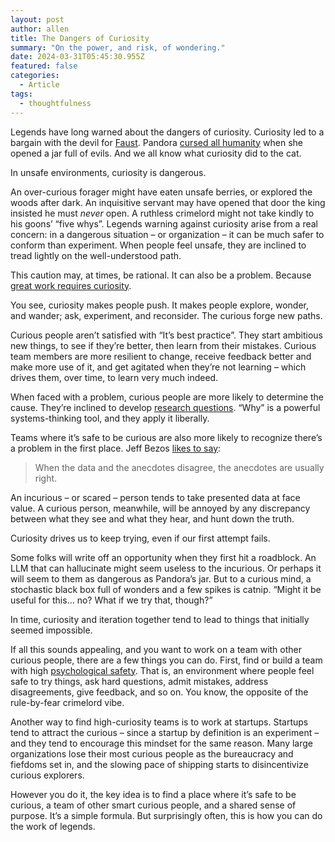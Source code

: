 ```yaml
---
layout: post
author: allen
title: The Dangers of Curiosity
summary: "On the power, and risk, of wondering."
date: 2024-03-31T05:45:30.955Z
featured: false
categories:
  - Article
tags:
  - thoughtfulness
---
```



Legends have long warned about the dangers of curiosity. Curiosity led to a bargain with the devil for [Faust](https://en.wikipedia.org/wiki/Faust). Pandora [cursed all humanity](https://en.wikipedia.org/wiki/Pandora) when she opened a jar full of evils. And we all know what curiosity did to the cat.

In unsafe environments, curiosity is dangerous.

An over-curious forager might have eaten unsafe berries, or explored the woods after dark. An inquisitive servant may have opened that door the king insisted he must *never* open. A ruthless crimelord might not take kindly to his goons’ “five whys”. Legends warning against curiosity arise from a real concern: in a dangerous situation – or organization – it can be much safer to conform than experiment. When people feel unsafe, they are inclined to tread lightly on the well-understood path.

This caution may, at times, be rational. It can also be a problem. Because [great work requires curiosity](https://paulgraham.com/greatwork.html).

You see, curiosity makes people push. It makes people explore, wonder, and wander; ask, experiment, and reconsider. The curious forge new paths.

Curious people aren’t satisfied with “It’s best practice”. They start ambitious new things, to see if they’re better, then learn from their mistakes. Curious team members are more resilient to change, receive feedback better and make more use of it, and get agitated when they’re not learning – which drives them, over time, to learn very much indeed.

When faced with a problem, curious people are more likely to determine the cause. They’re inclined to develop [research questions](https://allenpike.com/2023/have-a-research-question). “Why” is a powerful systems-thinking tool, and they apply it liberally.

Teams where it’s safe to be curious are also more likely to recognize there’s a problem in the first place. Jeff Bezos [likes to say](https://www.youtube.com/watch?v=xWk1M36NmxU):

> When the data and the anecdotes disagree, the anecdotes are usually right.

An incurious – or scared – person tends to take presented data at face value. A curious person, meanwhile, will be annoyed by any discrepancy between what they see and what they hear, and hunt down the truth.

Curiosity drives us to keep trying, even if our first attempt fails.

Some folks will write off an opportunity when they first hit a roadblock. An LLM that can hallucinate might seem useless to the incurious. Or perhaps it will seem to them as dangerous as Pandora’s jar. But to a curious mind, a stochastic black box full of wonders and a few spikes is catnip. “Might it be useful for this… no? What if we try that, though?”

In time, curiosity and iteration together tend to lead to things that initially seemed impossible.

If all this sounds appealing, and you want to work on a team with other curious people, there are a few things you can do. First, find or build a team with high [psychological safety](https://allenpike.com/2022/autofill-surprise-safety). That is, an environment where people feel safe to try things, ask hard questions, admit mistakes, address disagreements, give feedback, and so on. You know, the opposite of the rule-by-fear crimelord vibe.

Another way to find high-curiosity teams is to work at startups. Startups tend to attract the curious – since a startup by definition is an experiment – and they tend to encourage this mindset for the same reason. Many large organizations lose their most curious people as the bureaucracy and fiefdoms set in, and the slowing pace of shipping starts to disincentivize curious explorers.

However you do it, the key idea is to find a place where it’s safe to be curious, a team of other smart curious people, and a shared sense of purpose. It’s a simple formula. But surprisingly often, this is how you can do the work of legends.